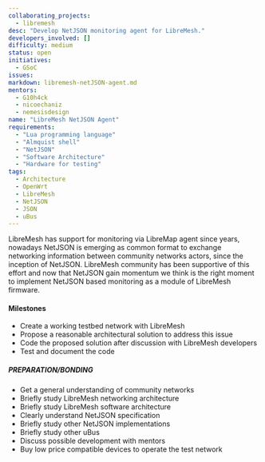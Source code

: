 ```yaml
---
collaborating_projects:
  - libremesh
desc: "Develop NetJSON monitoring agent for LibreMesh."
developers_involved: []
difficulty: medium
status: open
initiatives:
  - GSoC
issues:
markdown: libremesh-netJSON-agent.md
mentors:
  - G10h4ck
  - nicoechaniz
  - nemesisdesign
name: "LibreMesh NetJSON Agent"
requirements:
  - "Lua programming language"
  - "Almquist shell"
  - "NetJSON"
  - "Software Architecture"
  - "Hardware for testing"
tags:
  - Architecture
  - OpenWrt
  - LibreMesh
  - NetJSON
  - JSON
  - uBus
---
```



LibreMesh has support for monitoring via LibreMap agent since years, nowadays
NetJSON is emerging as common format to exchange networking information between
community networks actors, since the inception of NetJSON. LibreMesh community
has been supportive of this effort and now that NetJSON gain momentum we think
is the right moment to implement NetJSON based monitoring as a module of
LibreMesh firmware.


#### Milestones

* Create a working testbed network with LibreMesh
* Propose a reasonable architectural solution to address this issue
* Code the proposed solution after discussion with LibreMesh developers
* Test and document the code


##### PREPARATION/BONDING

* Get a general understanding of community networks
* Briefly study LibreMesh networking architecture
* Briefly study LibreMesh software architecture
* Clearly understand NetJSON specification
* Briefly study other NetJSON implementations
* Briefly study other uBus
* Discuss possible development with mentors
* Buy low price compatible devices to operate the test network
